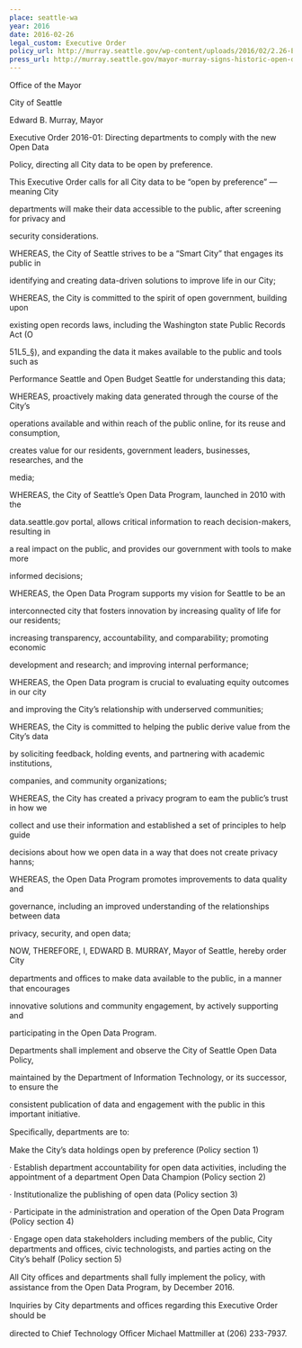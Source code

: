 ```yaml
---
place: seattle-wa
year: 2016
date: 2016-02-26
legal_custom: Executive Order
policy_url: http://murray.seattle.gov/wp-content/uploads/2016/02/2.26-EO.pdf
press_url: http://murray.seattle.gov/mayor-murray-signs-historic-open-data-executive-order/
---
```


<p>Office of the Mayor</p> <p>City of Seattle</p> <p>Edward B. Murray, Mayor</p> <p>Executive Order 2016-01: Directing departments to comply with the new Open Data</p> <p>Policy, directing all City data to be open by preference.</p> <p>This Executive Order calls for all City data to be “open by preference” — meaning City</p> <p>departments will make their data accessible to the public, after screening for privacy and</p> <p>security considerations.</p> <p>WHEREAS, the City of Seattle strives to be a “Smart City” that engages its public in</p> <p>identifying and creating data-driven solutions to improve life in our City;</p> <p>WHEREAS, the City is committed to the spirit of open government, building upon</p> <p>existing open records laws, including the Washington state Public Records Act (O</p> <p>51L5_§), and expanding the data it makes available to the public and tools such as</p> <p>Performance Seattle and Open Budget Seattle for understanding this data;</p> <p>WHEREAS, proactively making data generated through the course of the City’s</p> <p>operations available and within reach of the public online, for its reuse and consumption,</p> <p>creates value for our residents, government leaders, businesses, researches, and the</p> <p>media;</p> <p>WHEREAS, the City of Seattle’s Open Data Program, launched in 2010 with the</p> <p>data.seattle.gov portal, allows critical information to reach decision-makers, resulting in</p> <p>a real impact on the public, and provides our government with tools to make more</p> <p>informed decisions;</p> <p>WHEREAS, the Open Data Program supports my vision for Seattle to be an</p> <p>interconnected city that fosters innovation by increasing quality of life for our residents;</p> <p>increasing transparency, accountability, and comparability; promoting economic</p> <p>development and research; and improving internal performance;</p> <p>WHEREAS, the Open Data program is crucial to evaluating equity outcomes in our city</p> <p>and improving the City’s relationship with underserved communities;</p> <p>WHEREAS, the City is committed to helping the public derive value from the City’s data</p> <p>by soliciting feedback, holding events, and partnering with academic institutions,</p> <p>companies, and community organizations;</p> <p>WHEREAS, the City has created a privacy program to eam the public’s trust in how we</p> <p>collect and use their information and established a set of principles to help guide</p> <p>decisions about how we open data in a way that does not create privacy hanns;</p> <p>WHEREAS, the Open Data Program promotes improvements to data quality and</p> <p>governance, including an improved understanding of the relationships between data</p> <p>privacy, security, and open data;</p> <p>NOW, THEREFORE, I, EDWARD B. MURRAY, Mayor of Seattle, hereby order City</p> <p>departments and ofﬁces to make data available to the public, in a manner that encourages</p> <p>innovative solutions and community engagement, by actively supporting and</p> <p>participating in the Open Data Program.</p> <p>Departments shall implement and observe the City of Seattle Open Data Policy,</p> <p>maintained by the Department of Information Technology, or its successor, to ensure the</p> <p>consistent publication of data and engagement with the public in this important initiative.</p> <p>Speciﬁcally, departments are to:</p> <p>Make the City’s data holdings open by preference (Policy section 1)</p> <p>·         Establish department accountability for open data activities, including the appointment of a department Open Data Champion (Policy section 2)</p> <p>·         Institutionalize the publishing of open data (Policy section 3)</p> <p>·         Participate in the administration and operation of the Open Data Program (Policy section 4)</p> <p>·         Engage open data stakeholders including members of the public, City departments and ofﬁces, civic technologists, and parties acting on the City’s behalf (Policy section 5)</p> <p>All City ofﬁces and departments shall fully implement the policy, with assistance from the Open Data Program, by December 2016.</p> <p>Inquiries by City departments and ofﬁces regarding this Executive Order should be</p> <p>directed to Chief Technology Ofﬁcer Michael Mattmiller at (206) 233-7937.</p>
